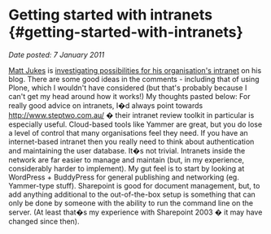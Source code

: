 # Getting started with intranets {#getting-started-with-intranets}

_Date posted: 7 January 2011_

[Matt Jukes](http://backpass.org/) is [investigating possibilities for his organisation's intranet](http://backpass.org/2010/12/12/investigating-intranets/) on his blog. There are some good ideas in the comments - including that of using Plone, which I wouldn't have considered (but that's probably because I can't get my head around how it works!) My thoughts pasted below: For really good advice on intranets, I�d always point towards http://www.steptwo.com.au/ � their intranet review toolkit in particular is especially useful. Cloud-based tools like Yammer are great, but you do lose a level of control that many organisations feel they need. If you have an internet-based intranet then you really need to think about authentication and maintaining the user database. It�s not trivial. Intranets inside the network are far easier to manage and maintain (but, in my experience, considerably harder to implement). My gut feel is to start by looking at WordPress + BuddyPress for general publishing and networking (eg. Yammer-type stuff). Sharepoint is good for document management, but, to add anything additional to the out-of-the-box setup is something that can only be done by someone with the ability to run the command line on the server. (At least that�s my experience with Sharepoint 2003 � it may have changed since then).